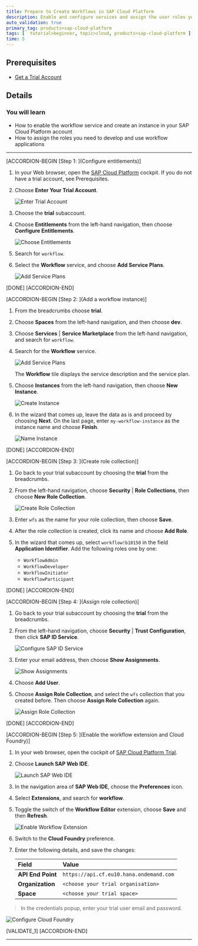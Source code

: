 ```yaml
---
title: Prepare to Create Workflows in SAP Cloud Platform
description: Enable and configure services and assign the user roles you'll need for creating workflows.
auto_validation: true
primary_tag: products>sap-cloud-platform
tags: [  tutorial>beginner, topic>cloud, products>sap-cloud-platform ]
time: 5
---
```


## Prerequisites  
 - [Get a Trial Account](https://help.sap.com/viewer/65de2977205c403bbc107264b8eccf4b/Cloud/en-US/42e7e54590424e65969fced1acd47694.html)

## Details
### You will learn  
  - How to enable the workflow service and create an instance in your SAP Cloud Platform account
  - How to assign the roles you need to develop and use workflow applications

---

[ACCORDION-BEGIN [Step 1: ](Configure entitlements)]

1. In your Web browser, open the [SAP Cloud Platform](https://cockpit.hanatrial.ondemand.com) cockpit. If you do not have a trial account, see Prerequisites.

2. Choose **Enter Your Trial Account**.

    ![Enter Trial Account](enter-trial-account.png)

3. Choose the **trial** subaccount.

4. Choose **Entitlements** from the left-hand navigation, then choose **Configure Entitlements**.

    ![Choose Entitlements](choose-entitlements-corr2.png)

5. Search for `workflow`.

6. Select the **Workflow** service, and choose **Add Service Plans**.

    ![Add Service Plans](add-service-plans-corr2.png)

[DONE]
[ACCORDION-END]

[ACCORDION-BEGIN [Step 2: ](Add a workflow instance)]

1. From the breadcrumbs choose **trial**.

2. Choose **Spaces** from the left-hand navigation, and then choose **dev**.

3. Choose **Services** | **Service Marketplace** from the left-hand navigation, and search for `workflow`.

4. Search for the **Workflow** service.

    ![Add Service Plans](search-workflow-tile-corr2.png)

    The **Workflow** tile displays the service description and the service plan.

5. Choose **Instances** from the left-hand navigation, then choose **New Instance**.

    ![Create Instance](create-instance-corr2.png)

6. In the wizard that comes up, leave the data as is and proceed by choosing **Next**. On the last page, enter `my-workflow-instance` as the instance name and choose **Finish**.

    ![Name Instance](create-instance-name-corr2.png)

[DONE]
[ACCORDION-END]

[ACCORDION-BEGIN [Step 3: ](Create role collection)]

1. Go back to your trial subaccount by choosing the **trial** from the breadcrumbs.

2. From the left-hand navigation, choose **Security** | **Role Collections**, then choose **New Role Collection**.

    ![Create Role Collection](new-role-collection-corr.png)

3. Enter `wfs` as the name for your role collection, then choose **Save**.

4. After the role collection is created, click its name and choose **Add Role**.

5. In the wizard that comes up, select `workflow!b10150` in the field **Application Identifier**. Add the following roles one by one:

    - `WorkflowAdmin`
    - `WorkflowDeveloper`
    - `WorkflowInitiator`
    - `WorkflowParticipant`

[DONE]
[ACCORDION-END]

[ACCORDION-BEGIN [Step 4: ](Assign role collection)]

1. Go back to your trial subaccount by choosing the **trial** from the breadcrumbs.

2. From the left-hand navigation, choose **Security** | **Trust Configuration**, then click **SAP ID Service**.

    ![Configure SAP ID Service](sap-id-service-corr2.png)

3. Enter your email address, then choose **Show Assignments**.

    ![Show Assignments](show-assignments-corr.png)

4. Choose **Add User**.

5. Choose **Assign Role Collection**, and select the `wfs` collection that you created before. Then choose **Assign Role Collection** again.

    ![Assign Role Collection](assign-role-collection2-corr2.png)

[DONE]
[ACCORDION-END]

[ACCORDION-BEGIN [Step 5: ](Enable the workflow extension and Cloud Foundry)]

1. In your web browser, open the cockpit of [SAP Cloud Platform Trial](https://account.hanatrial.ondemand.com/cockpit).

2. Choose **Launch SAP Web IDE**.

    ![Launch SAP Web IDE](launchsapwebide.png)

3. In the navigation area of **SAP Web IDE**, choose the **Preferences** icon.

4. Select **Extensions**, and search for **workflow**.

5. Toggle the switch of the **Workflow Editor** extension, choose **Save** and then **Refresh**.

    ![Enable Workflow Extension](wfextension.png)

6. Switch to the **Cloud Foundry** preference.

7. Enter the following details, and save the changes:

    | Field                    | Value                                         |
    | :----------------------- | :-------------------------------------------- |
    | **API End Point**        | `https://api.cf.eu10.hana.ondemand.com`       |
    | **Organization**         | `<choose your trial organisation>`            |
    | **Space**                | `<choose your trial space>`                   |

> In the credentials popup, enter your trial user email and password.

![Configure Cloud Foundry](cfpreferences.png)

[VALIDATE_1]
[ACCORDION-END]

---
